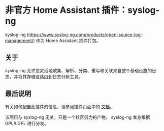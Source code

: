 # 非官方 Home Assistant 插件：syslog-ng

syslog-ng (<https://www.syslog-ng.com/products/open-source-log-management/>)
作为 Home Assistant 插件打包。

## 关于

syslog-ng 允许您灵活地收集、解析、分类、重写和关联来自整个基础设施的日志，并将其存储或路由到日志分析工具。

## 最后说明

有关如何配置此插件的信息，请参阅插件页面中的
[文档](DOCS.md)。

该项目与 syslog-ng 无关，只是一个社区努力的产物。
syslog-ng 本身根据 GPL/LGPL 进行分发。